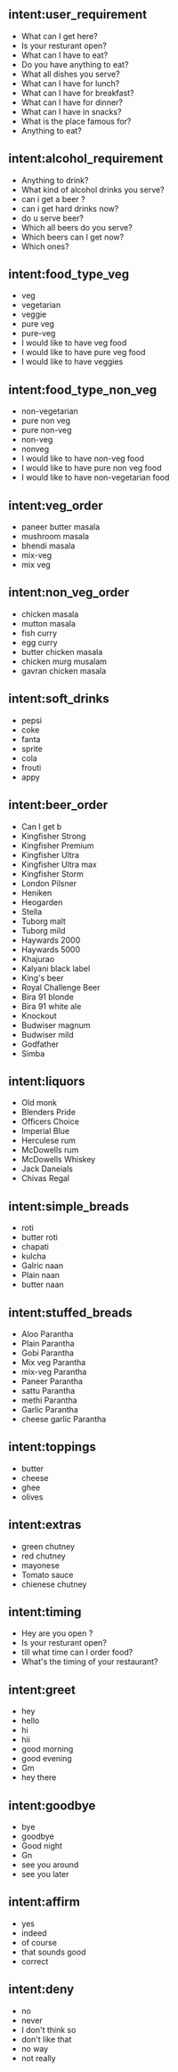 ## intent:user_requirement
- What can I get here?
- Is your resturant open?
- What can I have to eat?
- Do you have anything to eat?
- What all dishes you serve?
- What can I have for lunch?
- What can I have for breakfast?
- What can I have for dinner?
- What can I have in snacks?
- What is the place famous for?
- Anything to eat?

## intent:alcohol_requirement
- Anything to drink?
- What kind of alcohol drinks you serve?
- can i get a beer ?
- can i get hard drinks now?
- do u serve beer?
- Which all beers do you serve?
- Which beers can I get now?
- Which ones?

## intent:food_type_veg
- veg
- vegetarian
- veggie
- pure veg
- pure-veg
- I would like to have veg food
- I would like to have pure veg food
- I would like to have veggies

## intent:food_type_non_veg
- non-vegetarian
- pure non veg
- pure non-veg
- non-veg
- nonveg
- I would like to have non-veg food
- I would like to have pure non veg food
- I would like to have non-vegetarian food

## intent:veg_order
- paneer butter masala
- mushroom masala
- bhendi masala
- mix-veg
- mix veg

## intent:non_veg_order
- chicken masala
- mutton masala
- fish curry
- egg curry
- butter chicken masala
- chicken murg musalam
- gavran chicken masala

## intent:soft_drinks
- pepsi
- coke
- fanta
- sprite
- cola
- frouti
- appy

## intent:beer_order
- Can I get b
- Kingfisher Strong
- Kingfisher Premium
- Kingfisher Ultra
- Kingfisher Ultra max
- Kingfisher Storm
- London Pilsner
- Heniken
- Heogarden
- Stella
- Tuborg malt
- Tuborg mild
- Haywards 2000
- Haywards 5000
- Khajurao
- Kalyani black label
- King's beer
- Royal Challenge Beer
- Bira 91 blonde
- Bira 91 white ale
- Knockout
- Budwiser magnum
- Budwiser mild
- Godfather
- Simba

## intent:liquors
- Old monk
- Blenders Pride
- Officers Choice
- Imperial Blue
- Herculese rum
- McDowells rum
- McDowells Whiskey
- Jack Daneials
- Chivas Regal

## intent:simple_breads
- roti
- butter roti
- chapati
- kulcha
- Galric naan
- Plain naan
- butter naan

## intent:stuffed_breads
- Aloo Parantha
- Plain Parantha
- Gobi Parantha
- Mix veg Parantha
- mix-veg Parantha
- Paneer Parantha
- sattu Parantha
- methi Parantha
- Garlic Parantha
- cheese garlic Parantha

## intent:toppings
- butter
- cheese
- ghee
- olives

## intent:extras
- green chutney
- red chutney
- mayonese
- Tomato sauce
- chienese chutney

## intent:timing
- Hey are you open ?
- Is your resturant open?
- till what time can I order food?
- What's the timing of your restaurant?

## intent:greet
- hey
- hello
- hi
- hii
- good morning
- good evening
- Gm
- hey there

## intent:goodbye
- bye
- goodbye
- Good night
- Gn
- see you around
- see you later

## intent:affirm
- yes
- indeed
- of course
- that sounds good
- correct

## intent:deny
- no
- never
- I don't think so
- don't like that
- no way
- not really